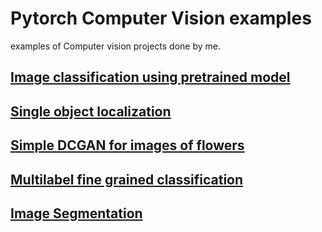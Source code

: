 # Pytorch Computer Vision examples

examples of Computer vision projects done by me.

## [Image classification using pretrained model](https://github.com/dhananjayraut/Pytorch_CV_examples/tree/master/Image%20classification)

## [Single object localization](https://github.com/dhananjayraut/Pytorch_CV_examples/tree/master/single-object-localization)

## [Simple DCGAN for images of flowers](https://github.com/dhananjayraut/Pytorch_CV_examples/tree/master/Simple-GAN)

## [Multilabel fine grained classification](https://github.com/dhananjayraut/Pytorch_CV_examples/tree/master/Multi%20label%20classification)

## [Image Segmentation](https://github.com/dhananjayraut/Computer_vision_projects/tree/master/Image%20Segmentation)
